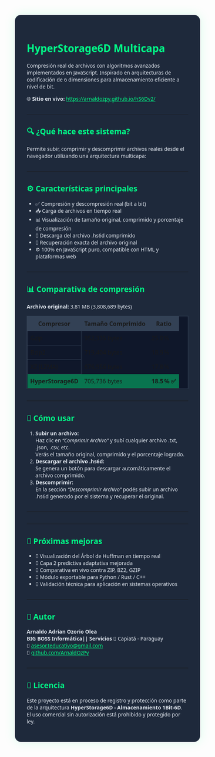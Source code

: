 <div style="max-width: 900px; margin: auto; padding: 2rem; background-color: #1e293b; color: #e2e8f0; font-family: 'Segoe UI', sans-serif; border-radius: 1rem; box-shadow: 0 0 30px rgba(0,255,136,0.15);">

  <h1 style="color: #00ff88;">HyperStorage6D Multicapa</h1>
  <p>Compresión real de archivos con algoritmos avanzados implementados en JavaScript. Inspirado en arquitecturas de codificación de 6 dimensiones para almacenamiento eficiente a nivel de bit.</p>
  
  <p>🌐 <strong>Sitio en vivo:</strong> <a href="https://arnaldozpy.github.io/hS6Dv2/" target="_blank" style="color:#00ff88;">https://arnaldozpy.github.io/hS6Dv2/</a></p>

  <hr style="border-color: #334155; margin: 2rem 0;">

  <h2 style="color: #00ff88;">🔍 ¿Qué hace este sistema?</h2>
  <p>Permite subir, comprimir y descomprimir archivos reales desde el navegador utilizando una arquitectura multicapa:</p>

  <hr style="border-color: #334155; margin: 2rem 0;">

  <h2 style="color: #00ff88;">⚙️ Características principales</h2>
  <ul>
    <li>✅ Compresión y descompresión real (bit a bit)</li>
    <li>📥 Carga de archivos en tiempo real</li>
    <li>📊 Visualización de tamaño original, comprimido y porcentaje de compresión</li>
    <li>📂 Descarga del archivo .hs6d comprimido</li>
    <li>🔁 Recuperación exacta del archivo original</li>
    <li>⚙️ 100% en JavaScript puro, compatible con HTML y plataformas web</li>
  </ul>

  <hr style="border-color: #334155; margin: 2rem 0;">

  <h2 style="color: #00ff88;">📊 Comparativa de compresión</h2>
  <p><strong>Archivo original:</strong> 3.81 MB (3,808,689 bytes)</p>
  <table style="width: 100%; border-collapse: collapse; background-color: #0f172a; border: 1px solid #334155; margin-top: 1rem;">
    <thead>
      <tr style="background-color: #334155;">
        <th style="padding: 0.5rem; border: 1px solid #334155;">Compresor</th>
        <th style="padding: 0.5rem; border: 1px solid #334155;">Tamaño Comprimido</th>
        <th style="padding: 0.5rem; border: 1px solid #334155;">Ratio</th>
      </tr>
    </thead>
    <tbody>
      <tr>
        <td style="padding: 0.5rem; border: 1px solid #334155;">Gzip</td>
        <td style="padding: 0.5rem;">952,335 bytes</td>
        <td style="padding: 0.5rem;">25.0 %</td>
      </tr>
      <tr>
        <td style="padding: 0.5rem; border: 1px solid #334155;">Bzip2</td>
        <td style="padding: 0.5rem;">719,404 bytes</td>
        <td style="padding: 0.5rem;">18.9 %</td>
      </tr>
      <tr>
        <td style="padding: 0.5rem; border: 1px solid #334155;">XZ (LZMA)</td>
        <td style="padding: 0.5rem;">676,956 bytes</td>
        <td style="padding: 0.5rem;">17.8 %</td>
      </tr>
      <tr style="background-color: #00ff8866;">
        <td style="padding: 0.5rem;"><strong>HyperStorage6D</strong></td>
        <td style="padding: 0.5rem;">705,736 bytes</td>
        <td style="padding: 0.5rem;"><strong>18.5 % ✅</strong></td>
      </tr>
    </tbody>
  </table>

  <hr style="border-color: #334155; margin: 2rem 0;">

  <h2 style="color: #00ff88;">🧪 Cómo usar</h2>
  <ol>
    <li><strong>Subir un archivo:</strong><br>
      Haz clic en <em>“Comprimir Archivo”</em> y subí cualquier archivo .txt, .json, .csv, etc.<br>
      Verás el tamaño original, comprimido y el porcentaje logrado.
    </li>
    <li><strong>Descargar el archivo .hs6d:</strong><br>
      Se genera un botón para descargar automáticamente el archivo comprimido.
    </li>
    <li><strong>Descomprimir:</strong><br>
      En la sección <em>“Descomprimir Archivo”</em> podés subir un archivo .hs6d generado por el sistema y recuperar el original.
    </li>
  </ol>

  <hr style="border-color: #334155; margin: 2rem 0;">

  

  <hr style="border-color: #334155; margin: 2rem 0;">

  <h2 style="color: #00ff88;">🚀 Próximas mejoras</h2>
  <ul>
    <li>📐 Visualización del Árbol de Huffman en tiempo real</li>
    <li>🔄 Capa 2 predictiva adaptativa mejorada</li>
    <li>🧪 Comparativa en vivo contra ZIP, BZ2, GZIP</li>
    <li>💽 Módulo exportable para Python / Rust / C++</li>
    <li>🔏 Validación técnica para aplicación en sistemas operativos</li>
  </ul>

  <hr style="border-color: #334155; margin: 2rem 0;">

  <h2 style="color: #00ff88;">👤 Autor</h2>
  <p>
    <strong>Arnaldo Adrian Ozorio Olea</strong><br>
    <strong>BIG BOSS Informática|| Servicios</strong>
    📍 Capiatá - Paraguay<br>
    📧 <a href="mailto:contacto.bigbossinformatica@gmail.com" style="color:#00ff88;">asesor.teducativo@gmail.com</a><br>
    🔗 <a href="https://github.com/ArnaldOzPy" target="_blank" style="color:#00ff88;">github.com/ArnaldOzPy</a>
  </p>

  <hr style="border-color: #334155; margin: 2rem 0;">

  <h2 style="color: #00ff88;">📄 Licencia</h2>
  <p>
    Este proyecto está en proceso de registro y protección como parte de la arquitectura <strong>HyperStorage6D - Almacenamiento 1Bit-6D</strong>.<br>
    El uso comercial sin autorización está prohibido y protegido por ley.
  </p>

</div>
